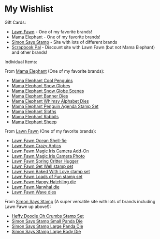 # My Wishlist 
Gift Cards:
* [Lawn Fawn](http://www.lawnfawn.com) -  One of my favorite brands!
* [Mama Elephant](http://www.mamaelephant.com) - One of my favorite brands!
* [Simon Says Stamp](http://www.simonsaysstamp.com) - Site with lots of different brands
* [Scrapbook Pal](http://www.scrapbookpal.com) - Discount site with Lawn Fawn (but not Mama Elephant) and other brands!

Individual Items:

From [Mama Elephant](http://mamaelephant.com/) (One of my favorite brands):
* [Mama Elephant Cool Penguins](https://mamaelephant.com/products/cool-penguins)
* [Mama Elephant Snow Globes](https://mamaelephant.com/products/snow-globe-bitties)
* [Mama Elephant Snow Globe Scenes](https://mamaelephant.com/products/snow-globe-scenes)
* [Mama Elephant Banner Dies](https://mamaelephant.com/products/build-a-banner-pennants-creative-cuts)
* [Mama Elephant Whimsy Alphabet Dies](https://mamaelephant.com/products/whimsy-alphas-creative-cuts)
* [Mama Elephant Penguin Agenda Stamp Set](https://mamaelephant.com/products/little-penguin-agenda)
* [Mama Elephant Sloths](https://mamaelephant.com/collections/new/products/little-sloth-agenda)
* [Mama Elephant Rabbits](https://mamaelephant.com/products/zodiac-rabbit)
* [Mama Elephant Sheep](https://mamaelephant.com/collections/new/products/zodiac-sheep)

From [Lawn Fawn](http://www.lawnfawn.com/) (One of my favorite brands):
* [Lawn Fawn Ocean Shell-fie](https://www.lawnfawn.com/collections/new-arrivals/products/ocean-shell-fie)
* [Lawn Fawn Crazy Antics](https://www.lawnfawn.com/collections/new-arrivals/products/crazy-antics)
* [Lawn Fawn Magic Iris Camera Add-On](https://www.lawnfawn.com/collections/new-arrivals/products/magic-iris-camera-add-on)
* [Lawn Fawn Magic Iris Camera Photo](https://www.lawnfawn.com/collections/new-arrivals/products/magic-iris-camera-pull-tab-add-on)
* [Lawn Fawn Spring Critter Hugger](https://www.lawnfawn.com/collections/new-arrivals/products/spring-critter-huggers)
* [Lawn Fawn Get Well stamp set](https://www.lawnfawn.com/products/get-well-before-n-afters)
* [Lawn Fawn Baked With Love stamp set](https://www.lawnfawn.com/products/baked-with-love)
* [Lawn Fawn Loads of Fun stamp set](https://www.lawnfawn.com/products/loads-of-fun)
* [Lawn Fawn Happy Hatchling die](https://www.lawnfawn.com/products/happy-hatchling)
* [Lawn Fawn Narwhal die](https://www.lawnfawn.com/products/narwhal-and-friends)
* [Lawn Fawn Wave dies](https://www.lawnfawn.com/products/stitched-wave-borders)

From [Simon Says Stamp](http://www.simonsaysstamp.com) (A super versatile site with lots of brands including Lawn Fawn up above!):
* [Heffy Doodle Oh Crumbs Stamp Set](https://www.simonsaysstamp.com/product?id=429302)
* [Simon Says Stamp Small Panda Die](https://www.simonsaysstamp.com/product?id=386587)
* [Simon Says Stamp Large Panda Die](https://www.simonsaysstamp.com/product?id=422972)
* [Simon Says Stamp Large Body Die](https://www.simonsaysstamp.com/product?id=422990)


